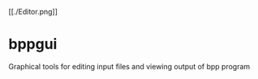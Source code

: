 [[./Editor.png]]

# bppgui
Graphical tools for editing input files and viewing output of bpp program

